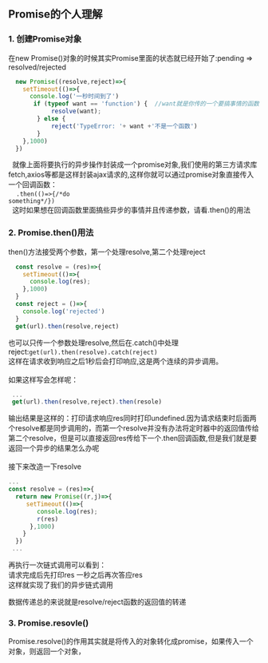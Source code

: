 ## Promise的个人理解

### 1. 创建Promise对象
  在new Promise()对象的时候其实Promise里面的状态就已经开始了:pending => resolved/rejected
```javascript
  new Promise((resolve,reject)=>{
    setTimeout(()=>{
      console.log('一秒时间到了')
       if (typeof want == 'function') {  //want就是你传的一个要搞事情的函数 跟回调一样的
            resolve(want);
        } else {
            reject('TypeError: '+ want +'不是一个函数')
        }
    },1000)
  })
```
&nbsp;&nbsp;就像上面将要执行的异步操作封装成一个promise对象,我们使用的第三方请求库fetch,axios等都是这样封装ajax请求的,这样你就可以通过promise对象直接传入一个回调函数：<br>&nbsp;&nbsp;&nbsp;&nbsp;<code>.then(()=>{\/\*do something\*\/})</code>
<br>&nbsp;&nbsp;这时如果想在回调函数里面搞些异步的事情并且传递参数，请看.then()的用法
  
  ### 2. Promise.then()用法
  
  then()方法接受两个参数，第一个处理resolve,第二个处理reject
  ```javascript
    const resolve = (res)=>{
      setTimeout(()=>{
        console.log(res);
      },1000)
    }
    const reject = ()=>{
      console.log('rejected')
    }
    get(url).then(resolve,reject)
  ```
  也可以只传一个参数处理resolve,然后在.catch()中处理reject:<code>get(url).then(resolve).catch(reject)</code><br>
  这样在请求收到响应之后1秒后会打印响应,这是两个连续的异步调用。<br><br>如果这样写会怎样呢：
  ```javascript
   ...
   get(url).then(resolve,reject).then(resole)
  ```
  输出结果是这样的：打印请求响应res同时打印undefined.因为请求结束时后面两个resolve都是同步调用的，而第一个resolve并没有办法将定时器中的返回值传给第二个resolve，但是可以直接返回res传给下一个.then回调函数,但是我们就是要返回一个异步的结果怎么办呢<br><br>
  接下来改造一下resolve
  ```javascript
  ...
  const resolve = (res)=>{
    return new Promise((r,j)=>{
       setTimeout(()=>{
          console.log(res);
          r(res)
        },1000)
      }
    })
   ...
  ```
  再执行一次链式调用可以看到：<br>
  请求完成后先打印res 一秒之后再次答应res<br>
  这样就实现了我们的异步链式调用<br>
  
  数据传递总的来说就是resolve/reject函数的返回值的转递
  
  ### 3. Promise.resovle()
  
  Promise.resolve()的作用其实就是将传入的对象转化成promise，如果传入一个对象，则返回一个对象，
  
